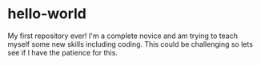 # hello-world
My first repository ever!
I'm a complete novice and am trying to teach myself some new skills including coding. This could be challenging so lets see if I have the patience for this.
